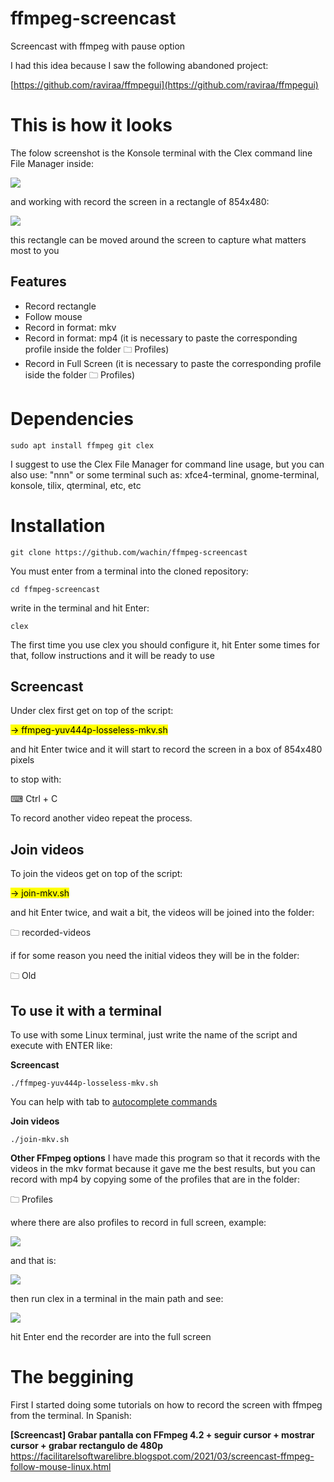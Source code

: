 # ffmpeg-screencast
Screencast with ffmpeg with pause option


I had this idea because I saw the following abandoned project:

[https://github.com/raviraa/ffmpegui](https://github.com/raviraa/ffmpegui)

# This is how it looks
The folow screenshot is the Konsole terminal with the Clex command line File Manager inside:

![](vx_images/526166604615691.png)

and working with record the screen in a rectangle of 854x480:

![](vx_images/251707327941442.png)

this rectangle can be moved around the screen to capture what matters most to you

## Features
- Record rectangle
- Follow mouse
- Record in format: mkv
- Record in format: mp4 (it is necessary to paste the corresponding profile inside the folder 🗀 Profiles)
- Record in Full Screen (it is necessary to paste the corresponding profile iside the folder 🗀 Profiles)

# Dependencies

```
sudo apt install ffmpeg git clex
```

I suggest to use the Clex File Manager for command line usage, but you can also use: "nnn" or some terminal such as: xfce4-terminal, gnome-terminal, konsole, tilix, qterminal, etc, etc

# Installation

```
git clone https://github.com/wachin/ffmpeg-screencast
```

You must enter from a terminal into the cloned repository:

```
cd ffmpeg-screencast
```

write in the terminal and hit Enter:

    clex

The first time you use clex you should configure it, hit Enter some times for that, follow instructions and it will be ready to use

## Screencast
Under clex first get on top of the script:

<span><mark>→ ffmpeg-yuv444p-losseless-mkv.sh</mark></span>

and hit Enter twice and it will start to record the screen in a box of 854x480 pixels

to stop with:

⌨  Ctrl + C

To record another video repeat the process.

## Join videos
To join the videos get on top of the script:

<span><mark>→ join-mkv.sh</mark></span> 

and hit Enter twice, and wait a bit, the videos will be joined into the folder:

🗀 recorded-videos

if for some reason you need the initial videos they will be in the folder:

🗀 Old

## To use it with a terminal
To use with some Linux terminal, just write the name of the script  and execute with ENTER like:

**Screencast**

    ./ffmpeg-yuv444p-losseless-mkv.sh
    
You can help with tab to [autocomplete commands](https://www.computerhope.com/tips/tip176.htm)

**Join videos**

    ./join-mkv.sh 


**Other FFmpeg options**
I have made this program so that it records with the videos in the mkv format because it gave me the best results, but you can record with mp4 by copying some of the profiles that are in the folder:

🗀 Profiles

where there are also profiles to record in full screen, example:

![](vx_images/570244321122966.png)

and that is:

![](vx_images/315614269937310.png)

then run clex in a terminal in the main path and see:

![](vx_images/115894179807496.png)

hit Enter end the recorder are into the full screen

# The beggining
First I started doing some tutorials on how to record the screen with ffmpeg from the terminal. In Spanish:

**[Screencast] Grabar pantalla con FFmpeg 4.2 + seguir cursor + mostrar cursor + grabar rectangulo de 480p**
https://facilitarelsoftwarelibre.blogspot.com/2021/03/screencast-ffmpeg-follow-mouse-linux.html







